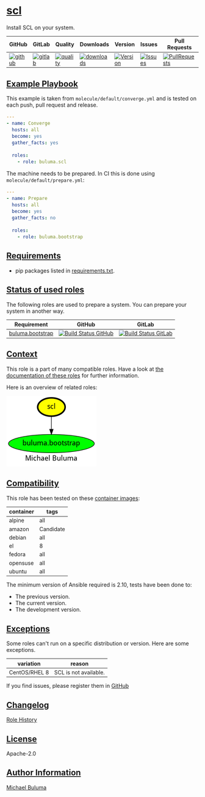 # [scl](#scl)

Install SCL on your system.

|GitHub|GitLab|Quality|Downloads|Version|Issues|Pull Requests|
|------|------|-------|---------|-------|------|-------------|
|[![github](https://github.com/buluma/ansible-role-scl/workflows/Ansible%20Molecule/badge.svg)](https://github.com/buluma/ansible-role-scl/actions)|[![gitlab](https://gitlab.com/buluma/ansible-role-scl/badges/master/pipeline.svg)](https://gitlab.com/buluma/ansible-role-scl)|[![quality](https://img.shields.io/ansible/quality/58483)](https://galaxy.ansible.com/buluma/scl)|[![downloads](https://img.shields.io/ansible/role/d/58483)](https://galaxy.ansible.com/buluma/scl)|[![Version](https://img.shields.io/github/release/buluma/ansible-role-scl.svg)](https://github.com/buluma/ansible-role-scl/releases/)|[![Issues](https://img.shields.io/github/issues/buluma/ansible-role-scl.svg)](https://github.com/buluma/ansible-role-scl/issues/)|[![PullRequests](https://img.shields.io/github/issues-pr-closed-raw/buluma/ansible-role-scl.svg)](https://github.com/buluma/ansible-role-scl/pulls/)|

## [Example Playbook](#example-playbook)

This example is taken from `molecule/default/converge.yml` and is tested on each push, pull request and release.
```yaml
---
- name: Converge
  hosts: all
  become: yes
  gather_facts: yes

  roles:
    - role: buluma.scl
```

The machine needs to be prepared. In CI this is done using `molecule/default/prepare.yml`:
```yaml
---
- name: Prepare
  hosts: all
  become: yes
  gather_facts: no

  roles:
    - role: buluma.bootstrap
```



## [Requirements](#requirements)

- pip packages listed in [requirements.txt](https://github.com/buluma/ansible-role-scl/blob/main/requirements.txt).

## [Status of used roles](#status-of-requirements)

The following roles are used to prepare a system. You can prepare your system in another way.

| Requirement | GitHub | GitLab |
|-------------|--------|--------|
|[buluma.bootstrap](https://galaxy.ansible.com/buluma/bootstrap)|[![Build Status GitHub](https://github.com/buluma/ansible-role-bootstrap/workflows/Ansible%20Molecule/badge.svg)](https://github.com/buluma/ansible-role-bootstrap/actions)|[![Build Status GitLab ](https://gitlab.com/buluma/ansible-role-bootstrap/badges/main/pipeline.svg)](https://gitlab.com/buluma/ansible-role-bootstrap)|

## [Context](#context)

This role is a part of many compatible roles. Have a look at [the documentation of these roles](https://buluma.github.io/) for further information.

Here is an overview of related roles:

![dependencies](https://raw.githubusercontent.com/buluma/ansible-role-scl/png/requirements.png "Dependencies")

## [Compatibility](#compatibility)

This role has been tested on these [container images](https://hub.docker.com/u/buluma):

|container|tags|
|---------|----|
|alpine|all|
|amazon|Candidate|
|debian|all|
|el|8|
|fedora|all|
|opensuse|all|
|ubuntu|all|

The minimum version of Ansible required is 2.10, tests have been done to:

- The previous version.
- The current version.
- The development version.

## [Exceptions](#exceptions)

Some roles can't run on a specific distribution or version. Here are some exceptions.

| variation                 | reason                 |
|---------------------------|------------------------|
| CentOS/RHEL 8 | SCL is not available. |


If you find issues, please register them in [GitHub](https://github.com/buluma/ansible-role-scl/issues)

## [Changelog](#changelog)

[Role History](https://github.com/buluma/ansible-role-scl/blob/master/CHANGELOG.md)

## [License](#license)

Apache-2.0

## [Author Information](#author-information)

[Michael Buluma](https://buluma.github.io/)
